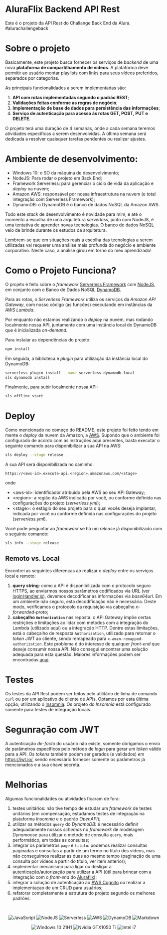 # AluraFlix Backend API Rest

Este é o projeto da API Rest do Challange Back End da Alura. #alurachallengeback

# Sobre o projeto

Basicamente, este projeto busca fornecer os serviços de *backend* de uma nova **plataforma de compartilhamento de vídeos**. A plataforma deve permitir ao usuário montar playlists com links para seus vídeos preferidos, separados por categorias.

As principais funcionalidades a serem implementadas são:

1. **API com rotas implementadas segundo o padrão REST**;
2. **Validações feitas conforme as regras de negócio**;
3. **Implementação de base de dados para persistência das informações**;
4. **Serviço de autenticação para acesso às rotas GET, POST, PUT e DELETE**.

O projeto terá uma duração de 4 semanas, onde a cada semana teremos atividades específicas a serem desenvolvidas. A última semana será dedicada a resolver quaisquer tarefas pendentes ou realizar ajustes.

# Ambiente de desenvolvimento:

- Windows 10: o SO da máquina de desenvolvimento;
- NodeJS: Para rodar o projeto em Back End;
- Framework Serverless: para gerenciar o ciclo de vida da aplicação e *deploy* na nuvem;
- Amazon AWS: responsável por nossa infraestrutura na nuvem (e total integração com Serverless Framework);
- DynamoDB: o DynamoDB é o banco de dados NoSQL da Amazon AWS.

Todo este *stack* de desenvolvimento é novidade para mim, e até o momento a escolha de uma arquitetura *serverless*, junto com NodeJS, é uma tentativa de aprender novas tecnologias. O banco de dados NoSQL veio de brinde durante os estudos da arquitetura.

Lembrem-se que em situações reais a escolha das tecnologias a serem utilizadas vai requerer uma análise mais profunda do negócio e ambiente corporativo. Neste caso, a análise girou em torno do meu aprendizado!

# Como o Projeto Funciona?

O projeto é feito sobre o *framework* [Serverless Framework](https://www.serverless.com) com [NodeJS](https://nodejs.org), em conjunto com o Banco de Dados NoSQL [DynamoDB](https://aws.amazon.com/pt/dynamodb).

Para as rotas, o *Serverless Framework* utiliza os serviços da *Amazon API Gateway*, com nosso código (as funções) executando em instâncias da *AWS Lambda*.

Por enquanto não estamos realizando o *deploy* na nuvem, mas rodando localmente nossa API, juntamente com uma instância local do DynamoDB que é inicializada *on-demand*.

Para instalar as dependências do projeto:

```bash
npm install
```

Em seguida, a biblioteca e *plugin* para utilização da instância local do DynamoDB:

```bash
serverless plugin install --name serverless-dynamodb-local
sls dynamodb install
```

Finalmente, para subir localmente nossa API:

```bash
sls offline start
```

# Deploy

Como mencionado no começo do README, este projeto foi feito tendo em mente o *deploy* da nuvem da Amazon, a [AWS](https://aws.amazon.com/pt/). Supondo que o ambiente foi configurado de acordo com as instruções aqui presentes, basta executar o seguinte comando para disponibilizar a sua API na AWS:

```bash
sls deploy --stage release
```

A sua API será disponibilizada no caminho:

```
https://<aws-id>.execute-api.<region>.amazonaws.com/<stage>
```

onde

- \<aws-id\>: identificador atribuído pela AWS ao seu API Gateway;
- \<region\>: a região da AWS indicada por você, ou conforme definida nas configurações do projeto (_serverless.yml_);
- \<stage\>: o estágio do seu projeto para o qual vocês deseja implantar, indicada por você ou conforme definida nas configurações do projeto (_serverless.yml_).

Você pode perguntar ao _framework_ se há um _release_ já disponibilizado com o seguinte comando:

```bash
sls info --stage release
```

## Remoto vs. Local

Encontrei as seguintes diferenças ao realizar o _deploy_ entre os serviços local e remoto:

1. **query string**: como a API é disponibilizada com o protocolo seguro HTTPS, ao enviarmos nossos parâmetros codificados via URL (ver [loginHandler.js](api/loginHandler.js)), devemos decodificar as informações via _base64url_. Em um ambiente não seguro, esta decodificação não é necessária. Deste modo, verificamos o protocolo da requisição via cabeçalho _x-forwarded-proto_;
2. **cabeçalho `Authorization`** nas reposta: o API Gateway impõe certas restrições e limitações ao lidar com métodos com a integração do Lambda (utilizado aqui) ou a integração HTTP. Dentre estas limitações, está o cabeçalho de resposta `Authorization`, utilizado para retornar o _token_ JWT ao cliente, sendo remapeado para `x-amzn-remapped-authorization`. Este problema é do interesse de qualquer _front-end_ que deseje consumir nossa API. Não consegui encontrar uma solução adequada para esta questão. Maiores informações podem ser encontradas [aqui](https://docs.aws.amazon.com/pt_br/apigateway/latest/developerguide/api-gateway-known-issues.html).

# Testes

Os testes da API Rest podem ser feitos pelo utilitário de linha de comando `curl` ou por um aplicativo de cliente de APIs. Optamos por esta última opção, utilizando o [Insomnia](https://insomnia.rest/). Os projeto do _Insomnia_ está configurado somente para testes de integração locais.

# Segunração com JWT

A autenticação _de-facto_ do usuário não existe, somente obrigamos o envio de parâmetros específicos pelo método de _login_ para gerar um _token_ válido para a API. Os _tokens_ também podem ser gerados (e validados) em https://jwt.io/, sendo necessário fornecer somente os parâmetros já mencionados e a sua chave secreta.

# Melhorias

Algumas funcionalidades ou atividades ficaram de fora:

1. testes unitários: não tive tempo de estudar um _framework_ de testes unitários (em compensação, estudamos testes de integração na plataforma _Insomnia_ e o padrão _OpenAPI_);
2. utilizar os métodos `query` do _DynamoDB_: é necessário definir adequadamente nossos _schemas_ no _framework_ de modelagem _Dynamoose_ para utilizar o método de consulta `query`, mais performático, em todas as consultas;
3. integrar os parâmetros `page` e `titulo`: podemos realizar consultas paginadas e consultas a partir de um termo no título dos vídeos, mas não conseguimos realizar as duas ao mesmo tempo (paginação de uma consulta por vídeos a partir do título, ver item anterior);
4. implementar mecanismo para ligar ou desligar a autenticação/autorização para utilizar a API (útil para brincar com a integração com o _front-end_ do [Aluraflix](https://github.com/alura-cursos/aluraflix-front));
5. integrar a solução de autenticação ao [AWS Cognito](https://aws.amazon.com/pt/cognito/) ou realizar a implementaçao de um CRUD para usuários;
6. refatorar completamente a estrutura do projeto segundo os melhores padrões.

<br/>
<p style="text-align: center;">
    <img src="https://img.shields.io/badge/JavaScript-F7DF1E?logo=javascript&logoColor=black" alt="JavaScript">
    <img src="https://img.shields.io/badge/Node.js-43853D?logo=node.js&logoColor=white" alt="NodeJS">
    <img src="https://img.shields.io/badge/Serverless-red?logo=serverless&logoColor=white" alt="Serverless">
    <img src="https://img.shields.io/badge/Amazon_AWS-232F3E?logo=amazon-aws&logoColor=white" alt="AWS">
    <img src="https://img.shields.io/badge/DynamoDB-232F3E?logo=amazon-dynamodb&logoColor=white" alt="DynamoDB">
    <img src="https://img.shields.io/badge/Markdown-000000?logo=markdown&logoColor=white" alt="Markdown">
</p>

<p style="text-align: center;">
    <img src="https://img.shields.io/badge/Windows-0078D6?logo=windows&logoColor=white" alt="Windows 10 21H1">
    <img src="https://img.shields.io/badge/NVIDIA-GTX1050_TI-76B900?logo=nvidia&logoColor=white" alt="Nvidia GTX1050 Ti">
    <img src="https://img.shields.io/badge/Intel-Core_i7_7th-0071C5?logo=intel&logoColor=white" alt="Intel i7">
</p>
